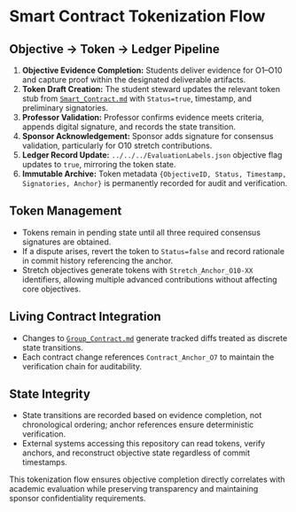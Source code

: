# Smart Contract Tokenization Flow

## Objective → Token → Ledger Pipeline
1. **Objective Evidence Completion:** Students deliver evidence for O1–O10 and capture proof within the designated deliverable artifacts.
2. **Token Draft Creation:** The student steward updates the relevant token stub from [`Smart_Contract.md`](./Smart_Contract.md) with `Status=true`, timestamp, and preliminary signatories.
3. **Professor Validation:** Professor confirms evidence meets criteria, appends digital signature, and records the state transition.
4. **Sponsor Acknowledgement:** Sponsor adds signature for consensus validation, particularly for O10 stretch contributions.
5. **Ledger Record Update:** `../../../EvaluationLabels.json` objective flag updates to `true`, mirroring the token state.
6. **Immutable Archive:** Token metadata `{ObjectiveID, Status, Timestamp, Signatories, Anchor}` is permanently recorded for audit and verification.

## Token Management
- Tokens remain in pending state until all three required consensus signatures are obtained.
- If a dispute arises, revert the token to `Status=false` and record rationale in commit history referencing the anchor.
- Stretch objectives generate tokens with `Stretch_Anchor_O10-XX` identifiers, allowing multiple advanced contributions without affecting core objectives.

## Living Contract Integration
- Changes to [`Group_Contract.md`](../../../docs/students/Group_Contract.md) generate tracked diffs treated as discrete state transitions.
- Each contract change references `Contract_Anchor_O7` to maintain the verification chain for auditability.

## State Integrity
- State transitions are recorded based on evidence completion, not chronological ordering; anchor references ensure deterministic verification.
- External systems accessing this repository can read tokens, verify anchors, and reconstruct objective state regardless of commit timestamps.

This tokenization flow ensures objective completion directly correlates with academic evaluation while preserving transparency and maintaining sponsor confidentiality requirements.
